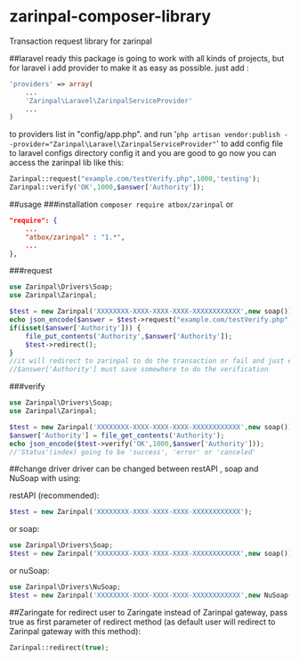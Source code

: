 # zarinpal-composer-library

Transaction request library for zarinpal

##laravel ready
this package is going to work with all kinds of projects, but for laravel i add provider to make it as easy as possible.
just add :
```php
'providers' => array(
    ...
    'Zarinpal\Laravel\ZarinpalServiceProvider'
    ...
)
```
to providers list in "config/app.php". and run
'`php artisan vendor:publish --provider="Zarinpal\Laravel\ZarinpalServiceProvider"`'
to add config file to laravel configs directory config it and you are good to go
now you can access the zarinpal lib like this:
```php
Zarinpal::request("example.com/testVerify.php",1000,'testing');
Zarinpal::verify('OK',1000,$answer['Authority']);
```


##usage
###installation
``composer require atbox/zarinpal``
or
```json
"require": {
    ...
    "atbox/zarinpal" : "1.*",
    ...
},
```

###request
```php
use Zarinpal\Drivers\Soap;
use Zarinpal\Zarinpal;

$test = new Zarinpal('XXXXXXXX-XXXX-XXXX-XXXX-XXXXXXXXXXXX',new soap());
echo json_encode($answer = $test->request("example.com/testVerify.php",1000,'testing'));
if(isset($answer['Authority'])) {
    file_put_contents('Authority',$answer['Authority']);
    $test->redirect();
}
//it will redirect to zarinpal to do the transaction or fail and just echo the errors.
//$answer['Authority'] must save somewhere to do the verification  
```

###verify
```php
use Zarinpal\Drivers\Soap;
use Zarinpal\Zarinpal;

$test = new Zarinpal('XXXXXXXX-XXXX-XXXX-XXXX-XXXXXXXXXXXX',new soap());
$answer['Authority'] = file_get_contents('Authority');
echo json_encode($test->verify('OK',1000,$answer['Authority']));
//'Status'(index) going to be 'success', 'error' or 'canceled'
```
##change driver
driver can be changed between restAPI , soap and NuSoap with using:

restAPI (recommended):
```php
$test = new Zarinpal('XXXXXXXX-XXXX-XXXX-XXXX-XXXXXXXXXXXX');
```
or soap:
```php
use Zarinpal\Drivers\Soap;
$test = new Zarinpal('XXXXXXXX-XXXX-XXXX-XXXX-XXXXXXXXXXXX',new soap());
```
or nuSoap:
```php
use Zarinpal\Drivers\NuSoap;
$test = new Zarinpal('XXXXXXXX-XXXX-XXXX-XXXX-XXXXXXXXXXXX',new NuSoap());
```

##Zaringate
for redirect user to Zaringate instead of Zarinpal gateway, pass true as first parameter of redirect method (as default user will redirect to Zarinpal gateway with this method):

```php
Zarinpal::redirect(true);
```
